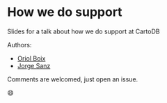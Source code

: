 How we do support
==================

Slides for a talk about how we do support at CartoDB

Authors:

* [Oriol Boix](https://github.com/oriolbx)
* [Jorge Sanz](https://github.com/jsanz)

Comments are welcomed, just open an issue.

:smile:

